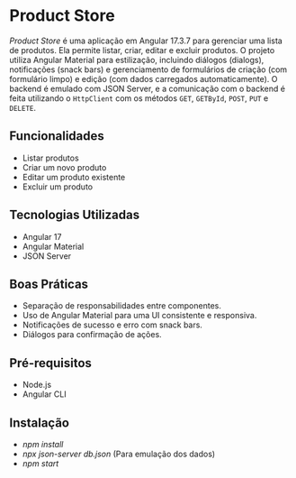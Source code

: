 # Product Store

_Product Store_ é uma aplicação em Angular 17.3.7 para gerenciar uma lista de produtos. Ela permite listar, criar, editar e excluir produtos. O projeto utiliza Angular Material para estilização, incluindo diálogos (dialogs), notificações (snack bars) e gerenciamento de formulários de criação (com formulário limpo) e edição (com dados carregados automaticamente). O backend é emulado com JSON Server, e a comunicação com o backend é feita utilizando o `HttpClient` com os métodos `GET`, `GETById`, `POST`, `PUT` e `DELETE`.

## Funcionalidades

- Listar produtos
- Criar um novo produto
- Editar um produto existente
- Excluir um produto

## Tecnologias Utilizadas

- Angular 17
- Angular Material
- JSON Server

## Boas Práticas

- Separação de responsabilidades entre componentes.
- Uso de Angular Material para uma UI consistente e responsiva.
- Notificações de sucesso e erro com snack bars.
- Diálogos para confirmação de ações.

## Pré-requisitos

- Node.js
- Angular CLI

## Instalação
- _npm install_
- _npx json-server db.json_ (Para emulação dos dados)
- _npm start_

